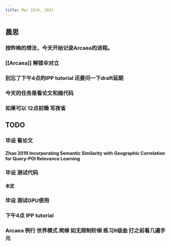 ```yaml
---
title: Mar 15th, 2021
---
```


## 晨思
### 按昨晚的想法，今天开始记录Arcaea的进程。
### [[Arcaea]] 解锁伞对立
### 别忘了下午4点的IPP tutorial 还要问一下draft延期
### 今天的任务是看论文和搞代码
### 如果可以 12点前睡 写夜省
## TODO
### 毕设 看论文
#### Zhao 2019 Incorporating Semantic Similarity with Geographic Correlation for Query-POI Relevance Learning
### 毕设 测试代码
#### 未定
### 毕设 测试GPU使用
### 下午4点 IPP tutorial
### Arcaea 例行 世界模式 爬梯 如无限制阶梯 练习9级曲 打之前看几遍手元
###
